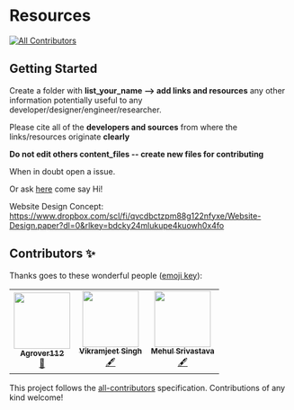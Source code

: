 # Resources
<!-- ALL-CONTRIBUTORS-BADGE:START - Do not remove or modify this section -->
[![All Contributors](https://img.shields.io/badge/all_contributors-3-orange.svg?style=flat-square)](#contributors-)
<!-- ALL-CONTRIBUTORS-BADGE:END -->

## Getting Started

Create a folder with **list_your_name --> add links and resources** any other information potentially useful to any developer/designer/engineer/researcher.   

Please cite all of the **developers and sources** from where the links/resources originate **clearly**

**Do not edit others content_files -- create new files for contributing**

When in doubt open a issue.

Or ask [here](https://chat.Whatsapp.Com/ff2qbyc7pmchaioylwxywv) come say Hi!

Website Design Concept: https://www.dropbox.com/scl/fi/qvcdbctzpm88g122nfyxe/Website-Design.paper?dl=0&rlkey=bdcky24mlukupe4kuowh0x4fo 

## Contributors ✨

Thanks goes to these wonderful people ([emoji key](https://allcontributors.org/docs/en/emoji-key)):

<!-- ALL-CONTRIBUTORS-LIST:START - Do not remove or modify this section -->
<!-- prettier-ignore-start -->
<!-- markdownlint-disable -->
<table>
  <tr>
    <td align="center"><a href="https://github.com/Agrover112"><img src="https://avatars3.githubusercontent.com/u/42321810?v=4" width="100px;" alt=""/><br /><sub><b>Agrover112</b></sub></a><br /><a href="#design-Agrover112" title="Design">🎨</a></td>
    <td align="center"><a href="https://github.com/VikramxD"><img src="https://avatars0.githubusercontent.com/u/72499426?v=4" width="100px;" alt=""/><br /><sub><b>Vikramjeet Singh</b></sub></a><br /><a href="#content-VikramxD" title="Content">🖋</a></td>
    <td align="center"><a href="http://notmehul.co"><img src="https://avatars3.githubusercontent.com/u/55837394?v=4" width="100px;" alt=""/><br /><sub><b>Mehul Srivastava</b></sub></a><br /><a href="#content-notmehul" title="Content">🖋</a></td>
  </tr>
</table>

<!-- markdownlint-enable -->
<!-- prettier-ignore-end -->
<!-- ALL-CONTRIBUTORS-LIST:END -->

This project follows the [all-contributors](https://github.com/all-contributors/all-contributors) specification. Contributions of any kind welcome!
